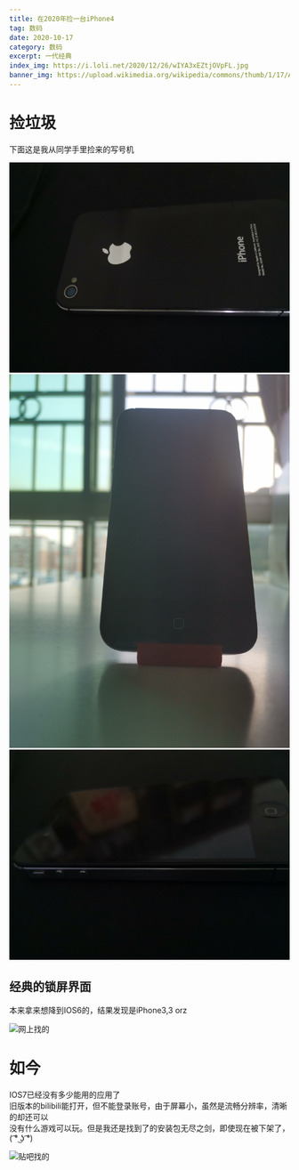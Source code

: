 ```yaml
---
title: 在2020年捡一台iPhone4
tag: 数码
date: 2020-10-17
category: 数码
excerpt: 一代经典
index_img: https://i.loli.net/2020/12/26/wIYA3xEZtjOVpFL.jpg
banner_img: https://upload.wikimedia.org/wikipedia/commons/thumb/1/17/Apple_A4_Chip.jpg/1024px-Apple_A4_Chip.jpg
---
```


# 捡垃圾
下面这是我从同学手里捡来的写号机 <br/>

![战痕累累的iPhone4_背面与侧面](https://raw.githubusercontent.com/Sanksu/IMG/main/2022/iPhone4_1.jpg)
![战痕累累的iPhone4_背面与侧面_2](https://raw.githubusercontent.com/Sanksu/IMG/main/2022/iPhone4_3.jpg)
![战痕累累的iPhone4_正面](https://raw.githubusercontent.com/Sanksu/IMG/main/2022/iPhone4_4.jpg)



## 经典的锁屏界面

本来拿来想降到IOS6的，结果发现是iPhone3,3 orz<br/>

![网上找的](https://cdn.jsdelivr.net/gh/sanksu/Blog-Old@master/image/_posts/IOS6-unlock.jpg)


# 如今

IOS7已经没有多少能用的应用了 <br/>
旧版本的bilibili能打开，但不能登录账号，由于屏幕小，虽然是流畅分辨率，清晰的却还可以 <br/>
没有什么游戏可以玩。但是我还是找到了的安装包无尽之剑，即使现在被下架了，( ͡° ͜ʖ ͡°) <br/>

![贴吧找的](https://cdn.jsdelivr.net/gh/sanksu/Blog-Old@master/image/_posts/Infinity-Blade.jpg)
